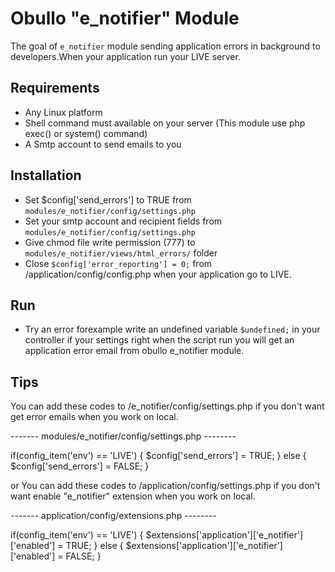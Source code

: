 Obullo "e_notifier" Module
=========================

The goal of `e_notifier` module sending application errors in background to developers.When 
your application run your LIVE server.

## Requirements
- Any Linux platform
- Shell command must available on your server (This module use php exec() or system() command)
- A Smtp account to send emails to you

## Installation
- Set $config['send_errors'] to TRUE from `modules/e_notifier/config/settings.php`
- Set your smtp account and recipient fields from `modules/e_notifier/config/settings.php`
- Give chmod file write permission (777) to `modules/e_notifier/views/html_errors/` folder
- Close `$config['error_reporting'] = 0;` from /application/config/config.php when your application go
to LIVE.

## Run
- Try an error forexample write an undefined variable `$undefined;` in your controller 
if your settings right when the script run you will get an application error email from 
obullo e_notifier module.

## Tips
You can add these codes to /e_notifier/config/settings.php if you don't want get error emails 
when you work on local.

------- modules/e_notifier/config/settings.php --------

if(config_item('env') == 'LIVE') 
{
    $config['send_errors']    = TRUE;
} 
else 
{
    $config['send_errors']    = FALSE;
}

or You can add these codes to /application/config/settings.php if you don't want enable "e_notifier" extension
when you work on local.

------- application/config/extensions.php --------

if(config_item('env') == 'LIVE') 
{
    $extensions['application']['e_notifier']['enabled'] = TRUE;
} 
else 
{
    $extensions['application']['e_notifier']['enabled'] = FALSE;
}